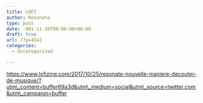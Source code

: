 ```yaml
---
title: LOFI
author: Resonate
type: post
date: -001-11-30T00:00:00+00:00
draft: true
url: /?p=4542
categories:
  - Uncategorized

---
```

https://www.lofizine.com/2017/10/25/resonate-nouvelle-maniere-decouter-de-musique/?utm\_content=buffer69a3d&utm\_medium=social&utm\_source=twitter.com&utm\_campaign=buffer